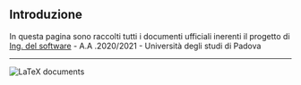 ## Introduzione
In questa pagina sono raccolti tutti i documenti ufficiali inerenti il progetto di [Ing. del software](https://didattica.unipd.it/off/2018/LT/SC/SC1167/000ZZ/SCP4065580/N0) - A.A .2020/2021 - Università degli studi di Padova

------

![LaTeX documents](https://github.com/DPCMGroup/dpcm2077-docs/workflows/LaTeX%20documents/badge.svg)
